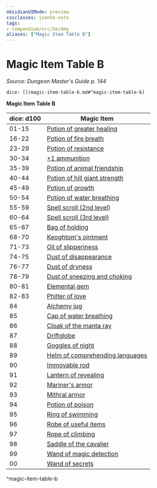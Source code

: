 ```yaml
---
obsidianUIMode: preview
cssclasses: json5e-note
tags:
- compendium/src/5e/dmg
aliases: ["Magic Item Table B"]
---
```

# Magic Item Table B
*Source: Dungeon Master's Guide p. 144* 

`dice: [](magic-item-table-b.md#^magic-item-table-b)`

**Magic Item Table B**

| dice: d100 | Magic Item |
|------------|------------|
| 01-15 | [Potion of greater healing](/3-Mechanics/CLI/items/potion-of-greater-healing.md) |
| 16-22 | [Potion of fire breath](/3-Mechanics/CLI/items/potion-of-fire-breath.md) |
| 23-29 | [Potion of resistance](/3-Mechanics/CLI/items/potion-of-resistance.md) |
| 30-34 | [+1 ammunition](/3-Mechanics/CLI/items/1-ammunition.md) |
| 35-39 | [Potion of animal friendship](/3-Mechanics/CLI/items/potion-of-animal-friendship.md) |
| 40-44 | [Potion of hill giant strength](/3-Mechanics/CLI/items/potion-of-hill-giant-strength.md) |
| 45-49 | [Potion of growth](/3-Mechanics/CLI/items/potion-of-growth.md) |
| 50-54 | [Potion of water breathing](/3-Mechanics/CLI/items/potion-of-water-breathing.md) |
| 55-59 | [Spell scroll (2nd level)](/3-Mechanics/CLI/items/spell-scroll-2nd-level.md) |
| 60-64 | [Spell scroll (3rd level)](/3-Mechanics/CLI/items/spell-scroll-3rd-level.md) |
| 65-67 | [Bag of holding](/3-Mechanics/CLI/items/bag-of-holding.md) |
| 68-70 | [Keoghtom's ointment](/3-Mechanics/CLI/items/keoghtoms-ointment.md) |
| 71-73 | [Oil of slipperiness](/3-Mechanics/CLI/items/oil-of-slipperiness.md) |
| 74-75 | [Dust of disappearance](/3-Mechanics/CLI/items/dust-of-disappearance.md) |
| 76-77 | [Dust of dryness](/3-Mechanics/CLI/items/dust-of-dryness.md) |
| 78-79 | [Dust of sneezing and choking](/3-Mechanics/CLI/items/dust-of-sneezing-and-choking.md) |
| 80-81 | [Elemental gem](/3-Mechanics/CLI/items/elemental-gem.md) |
| 82-83 | [Philter of love](/3-Mechanics/CLI/items/philter-of-love.md) |
| 84 | [Alchemy jug](/3-Mechanics/CLI/items/alchemy-jug.md) |
| 85 | [Cap of water breathing](/3-Mechanics/CLI/items/cap-of-water-breathing.md) |
| 86 | [Cloak of the manta ray](/3-Mechanics/CLI/items/cloak-of-the-manta-ray.md) |
| 87 | [Driftglobe](/3-Mechanics/CLI/items/driftglobe.md) |
| 88 | [Goggles of night](/3-Mechanics/CLI/items/goggles-of-night.md) |
| 89 | [Helm of comprehending languages](/3-Mechanics/CLI/items/helm-of-comprehending-languages.md) |
| 90 | [Immovable rod](/3-Mechanics/CLI/items/immovable-rod.md) |
| 91 | [Lantern of revealing](/3-Mechanics/CLI/items/lantern-of-revealing.md) |
| 92 | [Mariner's armor](/3-Mechanics/CLI/items/mariners-armor.md) |
| 93 | [Mithral armor](/3-Mechanics/CLI/items/mithral-armor.md) |
| 94 | [Potion of poison](/3-Mechanics/CLI/items/potion-of-poison.md) |
| 95 | [Ring of swimming](/3-Mechanics/CLI/items/ring-of-swimming.md) |
| 96 | [Robe of useful items](/3-Mechanics/CLI/items/robe-of-useful-items.md) |
| 97 | [Rope of climbing](/3-Mechanics/CLI/items/rope-of-climbing.md) |
| 98 | [Saddle of the cavalier](/3-Mechanics/CLI/items/saddle-of-the-cavalier.md) |
| 99 | [Wand of magic detection](/3-Mechanics/CLI/items/wand-of-magic-detection.md) |
| 00 | [Wand of secrets](/3-Mechanics/CLI/items/wand-of-secrets.md) |
^magic-item-table-b